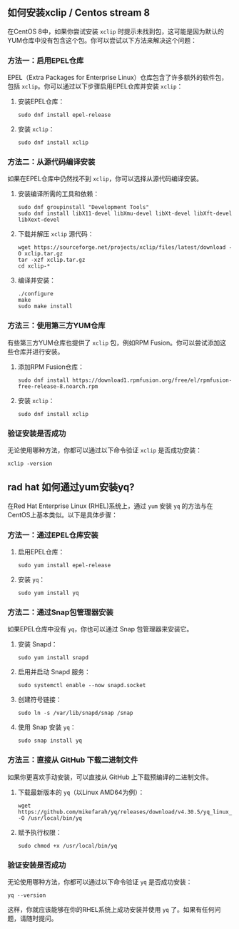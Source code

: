 ## 如何安装xclip / Centos stream 8

在CentOS 8中，如果你尝试安装 `xclip` 时提示未找到包，这可能是因为默认的YUM仓库中没有包含这个包。你可以尝试以下方法来解决这个问题：

### 方法一：启用EPEL仓库

EPEL（Extra Packages for Enterprise Linux）仓库包含了许多额外的软件包，包括 `xclip`。你可以通过以下步骤启用EPEL仓库并安装 `xclip`：

1. 安装EPEL仓库：

   ```
   sudo dnf install epel-release
   ```

2. 安装 `xclip`：

   ```
   sudo dnf install xclip
   ```

### 方法二：从源代码编译安装

如果在EPEL仓库中仍然找不到 `xclip`，你可以选择从源代码编译安装。

1. 安装编译所需的工具和依赖：

   ```
   sudo dnf groupinstall "Development Tools"
   sudo dnf install libX11-devel libXmu-devel libXt-devel libXft-devel libXext-devel
   ```

2. 下载并解压 `xclip` 源代码：

   ```
   wget https://sourceforge.net/projects/xclip/files/latest/download -O xclip.tar.gz
   tar -xzf xclip.tar.gz
   cd xclip-*
   ```

3. 编译并安装：

   ```
   ./configure
   make
   sudo make install
   ```

### 方法三：使用第三方YUM仓库

有些第三方YUM仓库也提供了 `xclip` 包，例如RPM Fusion。你可以尝试添加这些仓库并进行安装。

1. 添加RPM Fusion仓库：

   ```
   sudo dnf install https://download1.rpmfusion.org/free/el/rpmfusion-free-release-8.noarch.rpm
   ```

2. 安装 `xclip`：

   ```
   sudo dnf install xclip
   ```

### 验证安装是否成功

无论使用哪种方法，你都可以通过以下命令验证 `xclip` 是否成功安装：

```
xclip -version
```



## rad hat 如何通过yum安装yq?

在Red Hat Enterprise Linux (RHEL)系统上，通过 `yum` 安装 `yq` 的方法与在CentOS上基本类似。以下是具体步骤：

### 方法一：通过EPEL仓库安装

1. 启用EPEL仓库：

   ```
   sudo yum install epel-release
   ```

2. 安装 `yq`：

   ```
   sudo yum install yq
   ```

### 方法二：通过Snap包管理器安装

如果EPEL仓库中没有 `yq`，你也可以通过 Snap 包管理器来安装它。

1. 安装 Snapd：

   ```
   sudo yum install snapd
   ```

2. 启用并启动 Snapd 服务：

   ```
   sudo systemctl enable --now snapd.socket
   ```

3. 创建符号链接：

   ```
   sudo ln -s /var/lib/snapd/snap /snap
   ```

4. 使用 Snap 安装 `yq`：

   ```
   sudo snap install yq
   ```

### 方法三：直接从 GitHub 下载二进制文件

如果你更喜欢手动安装，可以直接从 GitHub 上下载预编译的二进制文件。

1. 下载最新版本的 `yq`（以Linux AMD64为例）：

   ```
   wget https://github.com/mikefarah/yq/releases/download/v4.30.5/yq_linux_amd64 -O /usr/local/bin/yq
   ```

2. 赋予执行权限：

   ```
   sudo chmod +x /usr/local/bin/yq
   ```

### 验证安装是否成功

无论使用哪种方法，你都可以通过以下命令验证 `yq` 是否成功安装：

```
yq --version
```

这样，你就应该能够在你的RHEL系统上成功安装并使用 `yq` 了。如果有任何问题，请随时提问。